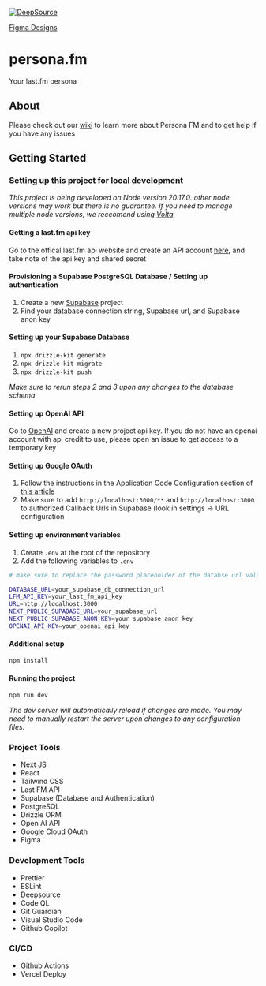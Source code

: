 [![DeepSource](https://app.deepsource.com/gh/raspberri05/persona.fm.svg/?label=active+issues&show_trend=true&token=9p4-QUwgsSV4p8YHA1UdV-hH)](https://app.deepsource.com/gh/raspberri05/persona.fm/)

[Figma Designs](https://www.figma.com/design/LLVawiL7F4SP9rlDuyGAtH/persona.fm?node-id=0-1&t=xhFhQpHwxTzcHNZl-1)

# persona.fm

Your last.fm persona

## About

Please check out our [wiki](https://github.com/raspberri05/persona.fm/wiki) to learn more about Persona FM and to get help if you have any issues

## Getting Started

### Setting up this project for local development

_This project is being developed on Node version 20.17.0. other node versions may work but there is no guarantee. If you need to manage multiple node versions, we reccomend using [Volta](https://volta.sh)_

#### Getting a last.fm api key

Go to the offical last.fm api website and create an API account [here](https://www.last.fm/api/account/create), and take note of the api key and shared secret

#### Provisioning a Supabase PostgreSQL Database / Setting up authentication

1. Create a new [Supabase](https://supabase.com/) project
2. Find your database connection string, Supabase url, and Supabase anon key

#### Setting up your Supabase Database

1. `npx drizzle-kit generate`
2. `npx drizzle-kit migrate`
3. `npx drizzle-kit push`

_Make sure to rerun steps 2 and 3 upon any changes to the database schema_

#### Setting up OpenAI API

Go to [OpenAI](https://platform.openai.com/apps) and create a new project api key. If you do not have an openai account with api credit to use, please open an issue to get access to a temporary key

#### Setting up Google OAuth

1. Follow the instructions in the Application Code Configuration section of [this article](https://supabase.com/docs/guides/auth/social-login/auth-google?queryGroups=environment&environment=server#application-code-configuration)
2. Make sure to add `http://localhost:3000/**` and `http://localhost:3000` to authorized Callback Urls in Supabase (look in settings -> URL configuration

#### Setting up environment variables

1. Create `.env` at the root of the repository
2. Add the following variables to `.env`

```bash
# make sure to replace the password placeholder of the databse url value copied from Supabase with your actual password for the database

DATABASE_URL=your_supabase_db_connection_url
LFM_API_KEY=your_last_fm_api_key
URL=http://localhost:3000
NEXT_PUBLIC_SUPABASE_URL=your_supabase_url
NEXT_PUBLIC_SUPABASE_ANON_KEY=your_supabase_anon_key
OPENAI_API_KEY=your_openai_api_key
```

#### Additional setup

```bash
npm install
```

#### Running the project

```bash
npm run dev
```

_The dev server will automatically reload if changes are made. You may need to manually restart the server upon changes to any configuration files._

### Project Tools

-   Next JS
-   React
-   Tailwind CSS
-   Last FM API
-   Supabase (Database and Authentication)
-   PostgreSQL
-   Drizzle ORM
-   Open AI API
-   Google Cloud OAuth
-   Figma

### Development Tools

-   Prettier
-   ESLint
-   Deepsource
-   Code QL
-   Git Guardian
-   Visual Studio Code
-   Github Copilot

### CI/CD

-   Github Actions
-   Vercel Deploy
